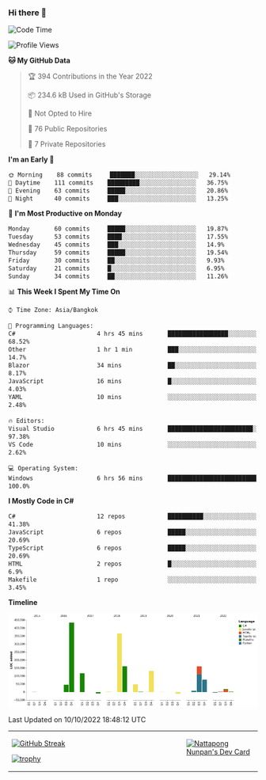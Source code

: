 ### Hi there 👋

<!--START_SECTION:waka-->
![Code Time](http://img.shields.io/badge/Code%20Time-313%20hrs%2018%20mins-blue)

![Profile Views](http://img.shields.io/badge/Profile%20Views-0-blue)

**🐱 My GitHub Data** 

> 🏆 394 Contributions in the Year 2022
 > 
> 📦 234.6 kB Used in GitHub's Storage 
 > 
> 🚫 Not Opted to Hire
 > 
> 📜 76 Public Repositories 
 > 
> 🔑 7 Private Repositories  
 > 
**I'm an Early 🐤** 

```text
🌞 Morning    88 commits     ███████░░░░░░░░░░░░░░░░░░   29.14% 
🌆 Daytime    111 commits    █████████░░░░░░░░░░░░░░░░   36.75% 
🌃 Evening    63 commits     █████░░░░░░░░░░░░░░░░░░░░   20.86% 
🌙 Night      40 commits     ███░░░░░░░░░░░░░░░░░░░░░░   13.25%

```
📅 **I'm Most Productive on Monday** 

```text
Monday       60 commits     █████░░░░░░░░░░░░░░░░░░░░   19.87% 
Tuesday      53 commits     ████░░░░░░░░░░░░░░░░░░░░░   17.55% 
Wednesday    45 commits     ███░░░░░░░░░░░░░░░░░░░░░░   14.9% 
Thursday     59 commits     █████░░░░░░░░░░░░░░░░░░░░   19.54% 
Friday       30 commits     ██░░░░░░░░░░░░░░░░░░░░░░░   9.93% 
Saturday     21 commits     █░░░░░░░░░░░░░░░░░░░░░░░░   6.95% 
Sunday       34 commits     ██░░░░░░░░░░░░░░░░░░░░░░░   11.26%

```


📊 **This Week I Spent My Time On** 

```text
⌚︎ Time Zone: Asia/Bangkok

💬 Programming Languages: 
C#                       4 hrs 45 mins       █████████████████░░░░░░░░   68.52% 
Other                    1 hr 1 min          ███░░░░░░░░░░░░░░░░░░░░░░   14.7% 
Blazor                   34 mins             ██░░░░░░░░░░░░░░░░░░░░░░░   8.17% 
JavaScript               16 mins             █░░░░░░░░░░░░░░░░░░░░░░░░   4.03% 
YAML                     10 mins             ░░░░░░░░░░░░░░░░░░░░░░░░░   2.48%

🔥 Editors: 
Visual Studio            6 hrs 45 mins       ████████████████████████░   97.38% 
VS Code                  10 mins             ░░░░░░░░░░░░░░░░░░░░░░░░░   2.62%

💻 Operating System: 
Windows                  6 hrs 56 mins       █████████████████████████   100.0%

```

**I Mostly Code in C#** 

```text
C#                       12 repos            ██████████░░░░░░░░░░░░░░░   41.38% 
JavaScript               6 repos             █████░░░░░░░░░░░░░░░░░░░░   20.69% 
TypeScript               6 repos             █████░░░░░░░░░░░░░░░░░░░░   20.69% 
HTML                     2 repos             █░░░░░░░░░░░░░░░░░░░░░░░░   6.9% 
Makefile                 1 repo              ░░░░░░░░░░░░░░░░░░░░░░░░░   3.45%

```


**Timeline**

![Chart not found](https://raw.githubusercontent.com/aixasz/aixasz/main/charts/bar_graph.png) 


 Last Updated on 10/10/2022 18:48:12 UTC
<!--END_SECTION:waka-->

<table>
<tr>
<td width="70%" valign="top">
 
 [![GitHub Streak](http://github-readme-streak-stats.herokuapp.com?user=aixasz&theme=github-dark&hide_border=true&date_format=%5BY%20%5DM%20j)](https://git.io/streak-stats)

 [![trophy](https://github-profile-trophy.vercel.app/?username=aixasz&theme=onedark)](https://github.com/ryo-ma/github-profile-trophy)
 </td>
<td width="30%" valign="top">
 
<a href="https://app.daily.dev/aixasz"><img src="https://api.daily.dev/devcards/403207936e6547c9a85ea449e9f3abe8.png?r=re8" alt="Nattapong Nunpan's Dev Card"/></a>

 </td>
</tr>
</table>
 
